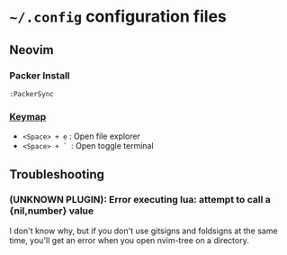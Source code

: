 # `~/.config` configuration files

## Neovim

### Packer Install

```vim
:PackerSync
```

### [Keymap](./nvim/lua/keymap.lua)

- `<Space> + e` : Open file explorer
- ``<Space> + ` ``: Open toggle terminal


## Troubleshooting

### (UNKNOWN PLUGIN): Error executing lua: attempt to call a {nil,number} value

I don't know why, but if you don't use gitsigns and foldsigns at the same time, you'll get an error when you open nvim-tree on a directory.
